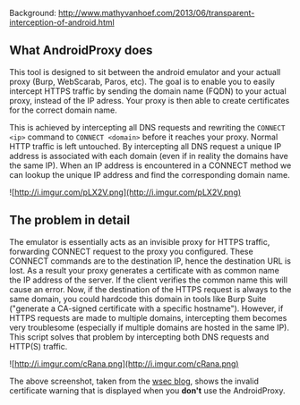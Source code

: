Background: http://www.mathyvanhoef.com/2013/06/transparent-interception-of-android.html

## What AndroidProxy does ##

This tool is designed to sit between the android emulator and your actuall proxy (Burp, WebScarab, Paros, etc). The goal is to enable you to easily intercept HTTPS traffic by sending the domain name (FQDN) to your actual proxy, instead of the IP adress. Your proxy is then able to create certificates for the correct domain name.

This is achieved by intercepting all DNS requests and rewriting the `CONNECT <ip>` command to `CONNECT <domain>` before it reaches your proxy. Normal HTTP traffic is left untouched. By intercepting all DNS request a unique IP address is associated with each domain (even if in reality the domains have the same IP). When an IP address is encountered in a CONNECT method we can lookup the unique IP address and find the corresponding domain name.

![http://i.imgur.com/pLX2V.png](http://i.imgur.com/pLX2V.png)

## The problem in detail ##

The emulator is essentially acts as an invisible proxy for HTTPS traffic, forwarding CONNECT request to the proxy you configured. These CONNECT commands are to the destination IP, hence the destination URL is lost. As a result your proxy generates a certificate with as common name the IP address of the server. If the client verifies the common name this will cause an error. Now, if the destination of the HTTPS request is always to the same domain, you could hardcode this domain in tools like Burp Suite ("generate a CA-signed certificate with a specific hostname"). However, if HTTPS requests are made to multiple domains, intercepting them becomes very troublesome (especially if multiple domains are hosted in the same IP). This script solves that problem by intercepting both DNS requests and HTTP(S) traffic.

![http://i.imgur.com/cRana.png](http://i.imgur.com/cRana.png)

The above screenshot, taken from the [wsec blog](http://www.wsec.be/blog/2011/10/05/adventures-in-pentesting-android-apps/), shows the invalid certificate warning that is displayed when you **don't** use the AndroidProxy.
